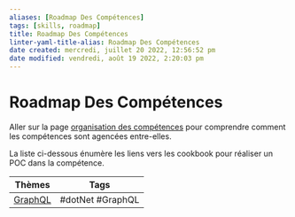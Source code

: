 ```yaml
---
aliases: [Roadmap Des Compétences]
tags: [skills, roadmap]
title: Roadmap Des Compétences
linter-yaml-title-alias: Roadmap Des Compétences
date created: mercredi, juillet 20 2022, 12:56:52 pm
date modified: vendredi, août 19 2022, 2:20:03 pm
---
```


# Roadmap Des Compétences

Aller sur la page [organisation des compétences](Skills%20Organization.md) pour comprendre comment les compétences sont agencées entre-elles.

La liste ci-dessous énumère les liens vers les cookbook pour réaliser un POC dans la compétence.

| Thèmes | Tags |
|--|--|
| [GraphQL](themes/GraphQL/GraphQL.md) | #dotNet #GraphQL |
